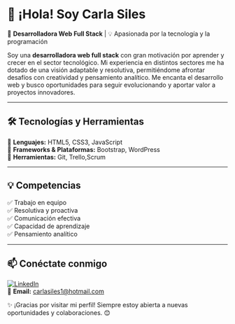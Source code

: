 # 👋 ¡Hola! Soy Carla Siles

🚀 **Desarrolladora Web Full Stack** | 💡 Apasionada por la tecnología y la programación  

Soy una **desarrolladora web full stack** con gran motivación por aprender y crecer en el sector tecnológico. Mi experiencia en distintos sectores me ha dotado de una visión adaptable y resolutiva, permitiéndome afrontar desafíos con creatividad y pensamiento analítico. Me encanta el desarrollo web y busco oportunidades para seguir evolucionando y aportar valor a proyectos innovadores.  

---

## 🛠️ Tecnologías y Herramientas  
🔹 **Lenguajes:** HTML5, CSS3, JavaScript  
🔹 **Frameworks & Plataformas:** Bootstrap, WordPress  
🔹 **Herramientas:** Git, Trello,Scrum  
 

---

## 💡 Competencias  
✅ Trabajo en equipo  
✅ Resolutiva y proactiva  
✅ Comunicación efectiva  
✅ Capacidad de aprendizaje  
✅ Pensamiento analítico  

---

## 📫 Conéctate conmigo  
[![LinkedIn](https://img.shields.io/badge/LinkedIn-Visita%20mi%20perfil-blue?style=flat-square&logo=linkedin)](https://www.linkedin.com/in/tu-perfil)  
📩 **Email:** carlasiles1@hotmail.com

✨ ¡Gracias por visitar mi perfil! Siempre estoy abierta a nuevas oportunidades y colaboraciones. 😊  

